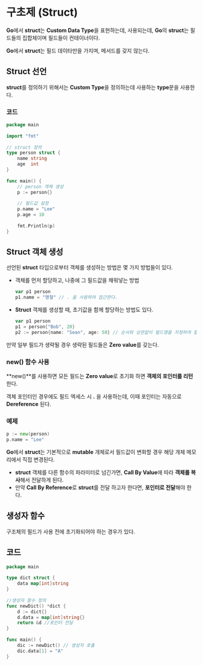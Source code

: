# **구초제 (Struct)**
**Go**에서 **struct**는 **Custom Data Type**을 표현하는데, 사용되는데, **Go**의 **struct**는 필드들의 집합체이며 필드들이 컨테이너이다.

**Go**에서 **struct**는 필드 데이타만을 가지며, 메서드를 갖지 않는다. 

## **Struct 선언**
**struct**를 정의하기 위해서는 **Custom Type**을 정의하는데 사용하는 **type**문을 사용한다.

### **코드**
``` go
package main
 
import "fmt"
 
// struct 정의
type person struct {
    name string
    age  int
}
 
func main() {
    // person 객체 생성
    p := person{}
     
    // 필드값 설정
    p.name = "Lee"
    p.age = 10
     
    fmt.Println(p)
}
```

## **Struct 객체 생성**
선언된 **struct** 타입으로부터 객체를 생성하는 방법은 몇 가지 방법들이 있다.

* 객체를 먼저 할당하고, 나중에 그 필드값을 채워넣는 방법

    ``` go
    var p1 person
    p1.name = "명철" // . 을 사용하여 접근한다.
    ```

* **Struct** 객체를 생성할 때, 초기값을 함께 할당하는 방법도 있다. 

    ``` go
    var p1 person 
    p1 = person{"Bob", 20}
    p2 := person{name: "Sean", age: 50} // 순서와 상관없이 필드명을 지정하여 할당할 수 있다.
    ```

만약 일부 필드가 생략될 경우 생략된 필드들은 **Zero value**를 갖는다.

### **new() 함수 사용**
**new()**를 사용하면 모든 필드는 **Zero value**로 초기화 하면 **객체의 포인터를 리턴**한다.

객체 포인터인 경우에도 필드 엑세스 시 **.** 을 사용하는데, 이때 포인터는 자동으로 **Dereference** 된다.

### **예제**
``` go
p := new(person)
p.name = "Lee"
```

**Go**에서 **struct**는 기본적으로 **mutable** 개체로서 필드값이 변화할 경우 해당 개체 메모리에서 직접 변경된다.
* **struct** 객체를 다른 함수의 파라미터로 넘긴가면, **Call By Value**에 따라 **객체를 복사**해서 전달하게 된다.
* 만약 **Call By Reference**로 **struct**를 전달 하고자 한다면, **포인터로 전달**해야 한다.

## **생성자 함수**
구조체의 필드가 사용 전에 초기화되어야 하는 경우가 있다. 

## **코드**
``` go
package main
 
type dict struct {
    data map[int]string
}
 
//생성자 함수 정의
func newDict() *dict {
    d := dict{}
    d.data = map[int]string{}
    return &d //포인터 전달
}
 
func main() {
    dic := newDict() // 생성자 호출
    dic.data[1] = "A"
}
```